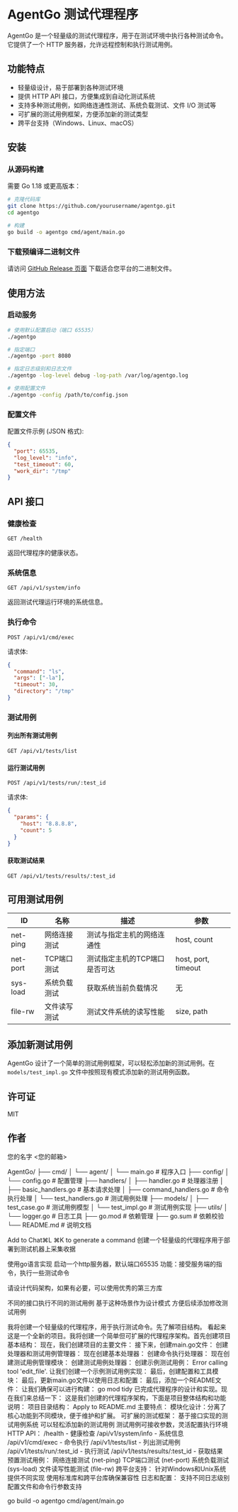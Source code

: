 # AgentGo 测试代理程序

AgentGo 是一个轻量级的测试代理程序，用于在测试环境中执行各种测试命令。它提供了一个 HTTP 服务器，允许远程控制和执行测试用例。

## 功能特点

- 轻量级设计，易于部署到各种测试环境
- 提供 HTTP API 接口，方便集成到自动化测试系统
- 支持多种测试用例，如网络连通性测试、系统负载测试、文件 I/O 测试等
- 可扩展的测试用例框架，方便添加新的测试类型
- 跨平台支持（Windows、Linux、macOS）

## 安装

### 从源码构建

需要 Go 1.18 或更高版本：

```bash
# 克隆代码库
git clone https://github.com/yourusername/agentgo.git
cd agentgo

# 构建
go build -o agentgo cmd/agent/main.go
```

### 下载预编译二进制文件

请访问 [GitHub Release 页面](https://github.com/yourusername/agentgo/releases) 下载适合您平台的二进制文件。

## 使用方法

### 启动服务

```bash
# 使用默认配置启动（端口 65535）
./agentgo

# 指定端口
./agentgo -port 8080

# 指定日志级别和日志文件
./agentgo -log-level debug -log-path /var/log/agentgo.log

# 使用配置文件
./agentgo -config /path/to/config.json
```

### 配置文件

配置文件示例 (JSON 格式):

```json
{
  "port": 65535,
  "log_level": "info",
  "test_timeout": 60,
  "work_dir": "/tmp"
}
```

## API 接口

### 健康检查

```
GET /health
```

返回代理程序的健康状态。

### 系统信息

```
GET /api/v1/system/info
```

返回测试代理运行环境的系统信息。

### 执行命令

```
POST /api/v1/cmd/exec
```

请求体:
```json
{
  "command": "ls",
  "args": ["-la"],
  "timeout": 30,
  "directory": "/tmp"
}
```

### 测试用例

#### 列出所有测试用例

```
GET /api/v1/tests/list
```

#### 运行测试用例

```
POST /api/v1/tests/run/:test_id
```

请求体:
```json
{
  "params": {
    "host": "8.8.8.8",
    "count": 5
  }
}
```

#### 获取测试结果

```
GET /api/v1/tests/results/:test_id
```

## 可用测试用例

| ID | 名称 | 描述 | 参数 |
|----|------|------|------|
| net-ping | 网络连接测试 | 测试与指定主机的网络连通性 | host, count |
| net-port | TCP端口测试 | 测试指定主机的TCP端口是否可达 | host, port, timeout |
| sys-load | 系统负载测试 | 获取系统当前负载情况 | 无 |
| file-rw | 文件读写测试 | 测试文件系统的读写性能 | size, path |

## 添加新测试用例

AgentGo 设计了一个简单的测试用例框架，可以轻松添加新的测试用例。在 `models/test_impl.go` 文件中按照现有模式添加新的测试用例函数。

## 许可证

MIT

## 作者

您的名字 <您的邮箱> 


AgentGo/
├── cmd/
│   └── agent/
│       └── main.go         # 程序入口
├── config/
│   └── config.go           # 配置管理
├── handlers/
│   ├── handler.go          # 处理器注册
│   ├── basic_handlers.go   # 基本请求处理
│   ├── command_handlers.go # 命令执行处理
│   └── test_handlers.go    # 测试用例处理
├── models/
│   ├── test_case.go        # 测试用例模型
│   └── test_impl.go        # 测试用例实现
├── utils/
│   └── logger.go           # 日志工具
├── go.mod                  # 依赖管理
├── go.sum                  # 依赖校验
└── README.md               # 说明文档



Add to Chat⌘L
⌘K to generate a command
创建一个轻量级的代理程序用于部署到测试机器上采集收据

使用go语言实现
启动一个http服务器，默认端口65535
功能：接受服务端的指令，执行一些测试命令

请设计代码架构，如果有必要，可以使用优秀的第三方库


不同的接口执行不同的测试用例
基于这种场景作为设计模式
方便后续添加修改测试用例

我将创建一个轻量级的代理程序，用于执行测试命令。先了解项目结构。
看起来这是一个全新的项目。我将创建一个简单但可扩展的代理程序架构。首先创建项目基本结构：
现在，我们创建项目的主要文件：
接下来，创建main.go文件：
创建处理器和测试用例管理器：
现在创建基本处理器：
创建命令执行处理器：
现在创建测试用例管理模块：
创建测试用例处理器：
创建示例测试用例：
Error calling tool 'edit_file'.
让我们创建一个示例测试用例实现：
最后，创建配置和工具模块：
最后，更新main.go文件以使用日志和配置：
最后，添加一个README文件：
让我们确保可以进行构建：
go mod tidy
已完成代理程序的设计和实现。现在我们来总结一下：
这是我们创建的代理程序架构，下面是项目整体结构和功能说明：
项目目录结构：
Apply to README.md
主要特点：
模块化设计：分离了核心功能到不同模块，便于维护和扩展。
可扩展的测试框架：
基于接口实现的测试用例系统
可以轻松添加新的测试用例
测试用例可接收参数，灵活配置执行环境
HTTP API：
/health - 健康检查
/api/v1/system/info - 系统信息
/api/v1/cmd/exec - 命令执行
/api/v1/tests/list - 列出测试用例
/api/v1/tests/run/:test_id - 执行测试
/api/v1/tests/results/:test_id - 获取结果
预置测试用例：
网络连接测试 (net-ping)
TCP端口测试 (net-port)
系统负载测试 (sys-load)
文件读写性能测试 (file-rw)
跨平台支持：
针对Windows和Unix系统提供不同实现
使用标准库和跨平台库确保兼容性
日志和配置：
支持不同日志级别
配置文件和命令行参数支持


go build -o agentgo cmd/agent/main.go